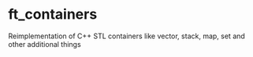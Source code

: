 # ft_containers
Reimplementation of C++ STL containers like vector, stack, map, set and other additional things
